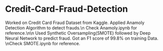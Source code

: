 # Credit-Card-Fraud-Detection

Worked on Credit Card Fraud Dataset from Kaggle.
Applied Anamoly Detection Algorithm to detect frauds.\n Check Anamoly.ipynb for reference.\n\n
Used Synthetic Oversampling(SMOTE) followed by Deep Neural Network to predict fraud. Got an F1 score of 99.8% on training Data. \nCheck SMOTE.ipynb for reference.
